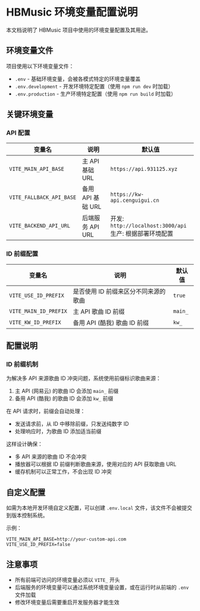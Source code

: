 # HBMusic 环境变量配置说明

本文档说明了 HBMusic 项目中使用的环境变量配置及其用途。

## 环境变量文件

项目使用以下环境变量文件：

- `.env` - 基础环境变量，会被各模式特定的环境变量覆盖
- `.env.development` - 开发环境特定配置（使用 `npm run dev` 时加载）
- `.env.production` - 生产环境特定配置（使用 `npm run build` 时加载）

## 关键环境变量

### API 配置

| 变量名 | 说明 | 默认值 |
|-------|------|-------|
| `VITE_MAIN_API_BASE` | 主 API 基础 URL | `https://api.931125.xyz` |
| `VITE_FALLBACK_API_BASE` | 备用 API 基础 URL | `https://kw-api.cenguigui.cn` |
| `VITE_BACKEND_API_URL` | 后端服务 API URL | 开发: `http://localhost:3000/api`<br>生产: 根据部署环境配置 |

### ID 前缀配置

| 变量名 | 说明 | 默认值 |
|-------|------|-------|
| `VITE_USE_ID_PREFIX` | 是否使用 ID 前缀来区分不同来源的歌曲 | `true` |
| `VITE_MAIN_ID_PREFIX` | 主 API 歌曲 ID 前缀 | `main_` |
| `VITE_KW_ID_PREFIX` | 备用 API (酷我) 歌曲 ID 前缀 | `kw_` |

## 配置说明

### ID 前缀机制

为解决多 API 来源歌曲 ID 冲突问题，系统使用前缀标识歌曲来源：

1. 主 API (网易云) 的歌曲 ID 会添加 `main_` 前缀
2. 备用 API (酷我) 的歌曲 ID 会添加 `kw_` 前缀

在 API 请求时，前缀会自动处理：
- 发送请求前，从 ID 中移除前缀，只发送纯数字 ID
- 处理响应时，为歌曲 ID 添加适当前缀

这样设计确保：
- 多 API 来源的歌曲 ID 不会冲突
- 播放器可以根据 ID 前缀判断歌曲来源，使用对应的 API 获取歌曲 URL
- 缓存机制可以正常工作，不会出现 ID 冲突

## 自定义配置

如需为本地开发环境自定义配置，可以创建 `.env.local` 文件，该文件不会被提交到版本控制系统。

示例：
```
VITE_MAIN_API_BASE=http://your-custom-api.com
VITE_USE_ID_PREFIX=false
```

## 注意事项

- 所有前端可访问的环境变量必须以 `VITE_` 开头
- 后端服务的环境变量可以通过系统环境变量设置，或在运行时从前端的 `.env` 文件加载
- 修改环境变量后需要重启开发服务器才能生效 
